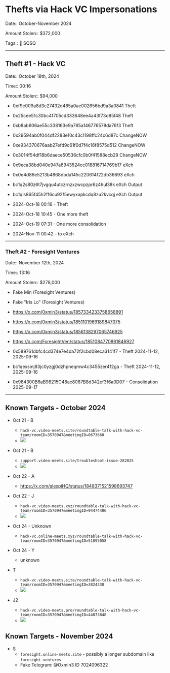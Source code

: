 # Thefts via Hack VC Impersonations

Date:: October-November 2024

Amount Stolen:: $372,000

Tags:: 🔑 SQSQ

---


## Theft #1 - Hack VC

Date:: October 18th, 2024

Time:: 00:16

Amount Stolen:: $94,000

- 0xf9e009a8d3c27432d485a0ae002656bd9a3a0841 Theft
- 0x25cee51c30bc4f705cd333648ee4a43f73d85f48 Theft
- 0xb8ab606ae55c338163e9a765a146776578da76f3 Theft
- 0x29594ab0f044df2283e10c43c1198ffc24c6d87c ChangeNOW
- 0xe934370676aab27efd9c61f0d7f4c16f8575d512 ChangeNOW
- 0x3014f54df18b6daece50536cfc0b0f41588ecb29 ChangeNOW
- 0x9eca38bd040e947a6943524cc018816714769b17 eXch
- 0x0e4d86e5213b4868dbda145c220614f22db36693 eXch
- bc1q2s80z6t7jvgqu4utczrnzxzwcpzpr6z4hul38k eXch Output
- bc1qls865f45h2ff6cu92f5ewyxapkcdq8zu2kvcqj eXch Output

- 2024-Oct-18 00:16 - Theft
- 2024-Oct-18 10:45 - One more theft
- 2024-Oct-19 07:31 - One more consolidation
- 2024-Nov-11 00:42 - to eXch


---



### Theft #2 - Foresight Ventures

Date:: November 12th, 2024

Time:: 13:16

Amount Stolen:: $278,000

- Fake Min (Foresight Ventures)
- Fake "Iris Lo" (Foresight Ventures)
- https://x.com/0xmin3/status/1857334233758658891
- https://x.com/0xmin3/status/1851101969189847075
- https://x.com/0xmin3/status/1856138297065746925
- https://x.com/ForesightVen/status/1851084770861846927

- 0x589761dbfc4cd374e7e4da72f2cbd08eca3141f7 - Theft 2024-11-12, 2025-09-16
- bc1qexsmj83jc0yzgj0dzhpneqmw4c3455zer4f2ga - Theft 2024-11-12, 2025-09-16
- 0x984300B6aB98215C48ac8087B8d342ef3f6a0D07 - Consolidation 2025-09-17


---


## Known Targets - October 2024


- Oct 21 - B 
    - `hack-vc.video-meets.site/roundtable-talk-with-hack-vc-team/roomID=3570947&meetingID=0673660`
    - ![](../images/2024-10-21_SQSQ_01.jpg)

- Oct 21 - B 
    - `support.video-meets.site/troubleshoot-issue-282825`
    - ![](../images/2024-10-21_SQSQ_02.jpg)

- Oct 22 - A  
    - https://x.com/alexpiHQ/status/1848371521598693747

- Oct 22 - J 
    - `hack-vc.video-meets.xyz/roundtable-talk-with-hack-vc-team/roomID=3570947&meetingID=94474406`
    - ![](../images/2024-10-22_SQSQ_01.png)

- Oct 24 - Unknown 
    - `hack-vc.online-meets.xyz/roundtable-talk-with-hack-vc-team/roomID=3570947&meetingID=51095058`

- Oct 24 - Y 
    - unknown

- T 
    - `hack-vc.video-meets.site/roundtable-talk-with-hack-vc-team/roomID=3570947&meetingID=3824330`
    - ![](../images/2024-10-24_SQSQ_01.jpg)
    
- J2 
    - `hack-vc.video-meets.pro/roundtable-talk-with-hack-vc-team/roomID=3570947&meetingID=44873848`
    - ![](../images/2024-10-25_SQSQ_00-02-32.jpg)

## Known Targets - November 2024

- S
    - `foresight.online-meets.site` - possibly a longer subdomain like `foresight-ventures`
    - Fake Telegram: @Oxmin3 ID 7024096322

